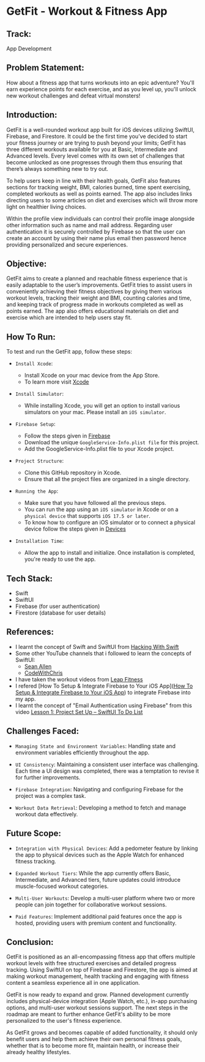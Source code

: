 # GetFit - Workout & Fitness App

##  Track:

App Development

## Problem Statement:
How about a fitness app that turns workouts into an epic adventure? You'll earn experience points for each exercise, and as you level up, you'll unlock new workout challenges and defeat virtual monsters! 

## Introduction:

GetFit is a well-rounded workout app built for iOS devices utilizing SwiftUI, Firebase, and Firestore. It could be the first time you’ve decided to start your fitness journey or are trying to push beyond your limits; GetFit has three different workouts available for you at Basic, Intermediate and Advanced levels. Every level comes with its own set of challenges that become unlocked as one progresses through them thus ensuring that there’s always something new to try out.

To help users keep in line with their health goals, GetFit also features sections for tracking weight, BMI, calories burned, time spent exercising, completed workouts as well as points earned. The app also includes links directing users to some articles on diet and exercises which will throw more light on healthier living choices.

Within the profile view individuals can control their profile image alongside other information such as name and mail address. Regarding user authentication it is securely controlled by Firebase so that the user can create an account by using their name plus email then password hence providing personalized and secure experiences.

## Objective:

GetFit aims to create a planned and reachable fitness experience that is easily adaptable to the user’s improvements. GetFit tries to assist users in conveniently achieving their fitness objectives by giving them various workout levels, tracking their weight and BMI, counting calories and time, and keeping track of progress made in workouts completed as well as points earned. The app also offers educational materials on diet and exercise which are intended to help users stay fit.

## How To Run:

To test and run the GetFit app, follow these steps:

* `Install Xcode`:
  * Install Xcode on your mac device from the App Store.
  * To learn more visit [Xcode](https://developer.apple.com/xcode/)

* `Install Simulator`:
  * While installing Xcode, you will get an option to install various simulators on your mac. Please install an `iOS simulator`.
    
* `Firebase Setup`:
  * Follow the steps given in [Firebase](https://firebase.google.com/docs/auth/ios/start)
  * Download the unique `GoogleService-Info.plist file` for this project.
  * Add the GoogleService-Info.plist file to your Xcode project.

* `Project Structure`:
  * Clone this GitHub repository in Xcode.
  * Ensure that all the project files are organized in a single directory.

* `Running the App`:
  * Make sure that you have followed all the previous steps.
  * You can run the app using an `iOS simulator` in Xcode or on a `physical device` that supports `iOS 17.5 or later`.
  * To know how to configure an iOS simulator or to connect a physical device follow the steps given in [Devices](https://developer.apple.com/documentation/xcode/running-your-app-in-simulator-or-on-a-device)

* `Installation Time`:
  * Allow the app to install and initialize. Once installation is completed, you're ready to use the app.
 
## Tech Stack:

* Swift
* SwiftUI
* Firebase (for user authentication)
* Firestore (database for user details)

## References:

* I learnt the concept of Swift and SwiftUI from [Hacking With Swift](https://www.hackingwithswift.com/100/swiftui)
* Some other YouTube channels that i followed to learn the concepts of SwiftUI:
  *  [Sean Allen](https://www.youtube.com/@seanallen)
  *  [CodeWithChris](https://www.youtube.com/@CodeWithChris)
* I have taken the workout videos from [Leap Fitness](https://www.youtube.com/@LeapFitnessOfficial)
* I refered [How To Setup & Integrate Firebase to Your iOS App]([How To Setup & Integrate Firebase to Your iOS App](https://www.youtube.com/watch?v=BWK_BdwrB1Y)) to integrate Firebase into my app.
* I learnt the concept of "Email Authentication using Firebase" from this video [Lesson 1: Project Set Up – SwiftUI To Do List](https://www.youtube.com/watch?v=K-4blUReYoU&list=PL5PR3UyfTWvei-pKlZN7d8r-0tHCK1EKE)

## Challenges Faced:

* `Managing State and Environment Variables`: Handling state and environment variables efficiently throughout the app.

* `UI Consistency`: Maintaining a consistent user interface was challenging. Each time a UI design was completed, there was a temptation to revise it for further improvements.

* `Firebase Integration`: Navigating and configuring Firebase for the project was a complex task.

* `Workout Data Retrieval`: Developing a method to fetch and manage workout data effectively.

## Future Scope:

* `Integration with Physical Devices`: Add a pedometer feature by linking the app to physical devices such as the Apple Watch for enhanced fitness tracking.

* `Expanded Workout Tiers`: While the app currently offers Basic, Intermediate, and Advanced tiers, future updates could introduce muscle-focused workout categories.

* `Multi-User Workouts`: Develop a multi-user platform where two or more people can join together for collaborative workout sessions.

* `Paid Features`: Implement additional paid features once the app is hosted, providing users with premium content and functionality.
  
## Conclusion:

GetFit is positioned as an all-encompassing fitness app that offers multiple workout levels with free structured exercises and detailed progress tracking. Using SwiftUI on top of Firebase and Firestore, the app is aimed at making workout management, health tracking and engaging with fitness content a seamless experience all in one application. 

GetFit is now ready to expand and grow. Planned development currently includes physical-device integration (Apple Watch, etc.), in-app purchasing options, and multi-user workout sessions support. The next steps in the roadmap are meant to further enhance GetFit's ability to be more personalized to the user's fitness experience. 

As GetFit grows and becomes capable of added functionality, it should only benefit users and help them achieve their own personal fitness goals, whether that is to become more fit, maintain health, or increase their already healthy lifestyles.
